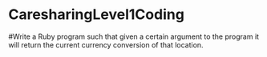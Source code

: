 # CaresharingLevel1Coding
#Write a Ruby program such that given a certain argument to the program it will return the current currency conversion of that location.
